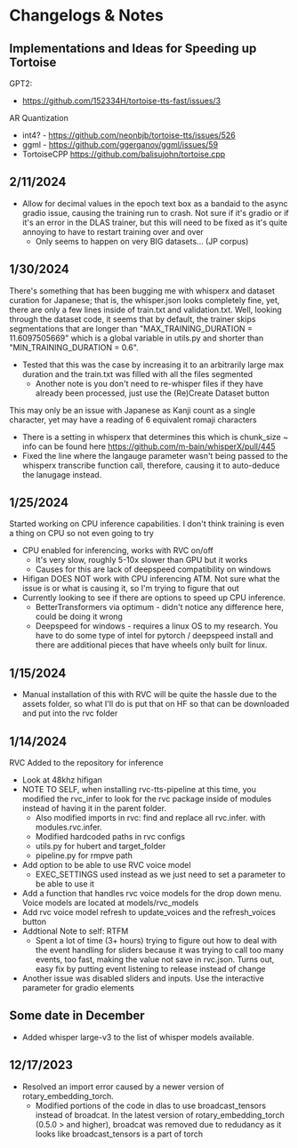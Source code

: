 # Changelogs & Notes

## Implementations and Ideas for Speeding up Tortoise
GPT2:
- https://github.com/152334H/tortoise-tts-fast/issues/3

AR Quantization
- int4? - https://github.com/neonbjb/tortoise-tts/issues/526
- ggml - https://github.com/ggerganov/ggml/issues/59
- TortoiseCPP https://github.com/balisujohn/tortoise.cpp



## 2/11/2024
- Allow for decimal values in the epoch text box as a bandaid to the async gradio issue, causing the training run to crash.  Not sure if it's gradio or if it's an error in the DLAS trainer, but this will need to be fixed as it's quite annoying to have to restart training over and over
    - Only seems to happen on very BIG datasets... (JP corpus)

## 1/30/2024
There's something that has been bugging me with whisperx and dataset curation for Japanese; that is, the whisper.json looks completely fine, yet, there are only a few lines inside of train.txt and validation.txt.  Well, looking through the dataset code, it seems that by default, the trainer skips segmentations that are longer than "MAX_TRAINING_DURATION = 11.6097505669" which is a global variable in utils.py and shorter than "MIN_TRAINING_DURATION = 0.6". 
- Tested that this was the case by increasing it to an arbitrarily large max duration and the train.txt was filled with all the files segmented
    - Another note is you don't need to re-whisper files if they have already been processed, just use the (Re)Create Dataset button

This may only be an issue with Japanese as Kanji count as a single character, yet may have a reading of 6 equivalent romaji characters
- There is a setting in whisperx that determines this which is chunk_size ~ info can be found here https://github.com/m-bain/whisperX/pull/445
- Fixed the line where the langauge parameter wasn't being passed to the whisperx transcribe function call, therefore, causing it to auto-deduce the lanugage instead.  

## 1/25/2024
Started working on CPU inference capabilities.  I don't think training is even a thing on CPU so not even going to try
- CPU enabled for inferencing, works with RVC on/off
    - It's very slow, roughly 5-10x slower than GPU but it works
    - Causes for this are lack of deepspeed compatibility on windows
- Hifigan DOES NOT work with CPU inferencing ATM.  Not sure what the issue is or what is causing it, so I'm trying to figure that out
- Currently looking to see if there are options to speed up CPU inference. 
    - BetterTransformers via optimum - didn't notice any difference here, could be doing it wrong
    - Deepspeed for windows - requires a linux OS to my research.  You have to do some type of intel for pytorch / deepspeed install and there are additional pieces that have wheels only built for linux.   

## 1/15/2024
- Manual installation of this with RVC will be quite the hassle due to the assets folder, so what I'll do is put that on HF so that can be downloaded and put into the rvc folder

## 1/14/2024
RVC Added to the repository for inference
- Look at 48khz hifigan
- NOTE TO SELF, when installing rvc-tts-pipeline at this time, you modified the rvc_infer to look for the rvc package inside of modules instead of having it in the parent folder.
    - Also modified imports in rvc: find and replace all rvc.infer. with modules.rvc.infer.
    - Modified hardcoded paths in rvc configs
    - utils.py for hubert and target_folder
    - pipeline.py for rmpve path
- Add option to be able to use RVC voice model
    - EXEC_SETTINGS used instead as we just need to set a parameter to be able to use it
- Add a function that handles rvc voice models for the drop down menu.  Voice models are located at models/rvc_models
- Add rvc voice model refresh to update_voices and the refresh_voices button
- Addtional Note to self: RTFM
    - Spent a lot of time (3+ hours) trying to figure out how to deal with the event handling for sliders because it was trying to call too many events, too fast, making the value not save in rvc.json.  Turns out, easy fix by putting event listening to release instead of change
- Another issue was disabled sliders and inputs.  Use the interactive parameter for gradio elements

## Some date in December
- Added whisper large-v3 to the list of whisper models available.  

## 12/17/2023
- Resolved an import error caused by a newer version of rotary_embedding_torch.
    - Modified portions of the code in dlas to use broadcast_tensors instead of broadcat.  In the latest version of rotary_embedding_torch (0.5.0 > and higher), broadcat was removed due to redudancy as it looks like broadcast_tensors is a part of torch